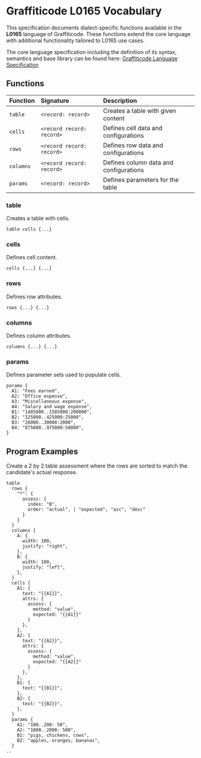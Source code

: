 # Graffiticode L0165 Vocabulary

This specification documents dialect-specific functions available in the
**L0165** language of Graffiticode. These functions extend the core language
with additional functionality tailored to L0165 use cases.

The core language specification including the definition of its syntax,
semantics and base library can be found here:
[Graffiticode Language Specification](./graffiticode-language-spec.html)

## Functions

| Function | Signature | Description |
| :------- | :-------- | :---------- |
| `table`  | `<record: record>` | Creates a table with given content |
| `cells`  | `<record record: record>` | Defines cell data and configurations |
| `rows`   | `<record record: record>` | Defines row data and configurations |
| `columns`| `<record record: record>` | Defines column data and configurations |
| `params` | `<record: record>` | Defines parameters for the table |

### table

Creates a table with cells.

```
table cells {...}
```

### cells

Defines cell content.

```
cells {...} {...}
```

### rows

Defines row attributes.

```
rows {...} {...}
```

### columns

Defines column attributes.

```
columns {...} {...}
```

### params

Defines parameter sets used to populate cells.

```
params {
  A1: "Fees earned",
  A2: "Office expense",
  A3: "Miscellaneous expense",
  A4: "Salary and wage expense",
  B1: "1485000..1585000:200000",
  B2: "325000..425000:25000",
  B3: "26000..30000:2000",
  B4: "875000..975000:50000",
}
```

## Program Examples

Create a 2 by 2 table assessment where the rows are sorted to match the
candidate's actual response.

```
table 
  rows {
    "*": {
      assess: {
        index: "B",
        order: "actual", | "expected", "asc", "desc"
      }
    }
  }
  columns {
    A: {
      width: 100,
      justify: "right",
    },
    B: {
      width: 100,
      justify: "left",
    },
  }
  cells {
    A1: {
      text: "{{A1}}",
      attrs: {
        assess: {
          method: "value",
          expected: "{{A1}}"
        }
      },
    },
    A2: {
      text: "{{A2}}",
      attrs: {
        assess: {
          method: "value",
          expected: "{{A2}}"
        }
      },
    },
    B1: {
      text: "{{B1}}",
    },
    B2: {
      text: "{{B2}}",
    },
  }
  params {
    A1: "100..200: 50",
    A2: "1000..2000: 500",
    B1: "pigs, chickens, cows",
    B2: "apples, oranges, bananas",
  }
..
```

